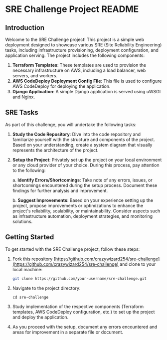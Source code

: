 # SRE Challenge Project README

## Introduction

Welcome to the SRE Challenge project! This project is a simple web deployment designed to showcase various SRE (Site Reliability Engineering) tasks, including infrastructure provisioning, deployment configuration, and application serving. The project includes the following components:

1. **Terraform Templates**: These templates are used to provision the necessary infrastructure on AWS, including a load balancer, web servers, and workers.
2. **AWS CodeDeploy Deployment Config File**: This file is used to configure AWS CodeDeploy for deploying the application.
3. **Django Application**: A simple Django application is served using uWSGI and Nginx.

## SRE Tasks

As part of this challenge, you will undertake the following tasks:

1. **Study the Code Repository**: Dive into the code repository and familiarize yourself with the structure and components of the project. Based on your understanding, create a system diagram that visually represents the architecture of the project.

2. **Setup the Project**: Privately set up the project on your local environment or any cloud provider of your choice. During this process, pay attention to the following:

    a. **Identify Errors/Shortcomings**: Take note of any errors, issues, or shortcomings encountered during the setup process. Document these findings for further analysis and improvement.
    
    b. **Suggest Improvements**: Based on your experience setting up the project, propose improvements or optimizations to enhance the project's reliability, scalability, or maintainability. Consider aspects such as infrastructure automation, deployment strategies, and monitoring solutions.

## Getting Started

To get started with the SRE Challenge project, follow these steps:

1. Fork this repository [https://github.com/crazywizard254/sre-challenge](https://github.com/crazywizard254/sre-challenge) and clone to your local machine:

   ```bash
   git clone https://github.com/your-username/sre-challenge.git
    ```

2. Navigate to the project directory:

    `cd sre-challenge`

3. Study implementation of the respective components (Terraform templates, AWS CodeDeploy configuration, etc.) to set up the project and deploy the application.

4. As you proceed with the setup, document any errors encountered and areas for improvement in a separate file or document.